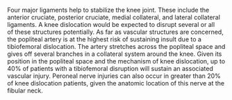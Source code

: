 Four major ligaments help to stabilize the knee joint. These include the anterior cruciate, posterior cruciate, medial collateral, and lateral collateral ligaments. A knee dislocation would be expected to disrupt several or all of these structures potentially. As far as vascular structures are concerned, the popliteal artery is at the highest risk of sustaining insult due to a tibiofemoral dislocation. The artery stretches across the popliteal space and gives off several branches in a collateral system around the knee. Given its position in the popliteal space and the mechanism of knee dislocation, up to 40% of patients with a tibiofemoral disruption will sustain an associated vascular injury. Peroneal nerve injuries can also occur in greater than 20% of knee dislocation patients, given the anatomic location of this nerve at the fibular neck.